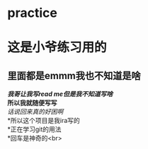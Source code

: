 # practice
# 这是小爷练习用的<br>
## 里面都是emmm我也不知道是啥<br>
***我哥让我写read me但是我不知道写啥***<br>
**所以我就随便写写**<br>
*话说回来真的好困啊*<br>
*所以这个项目是我ira写的<br>
*正在学习git的用法<br>
*回车是神奇的\<br>

